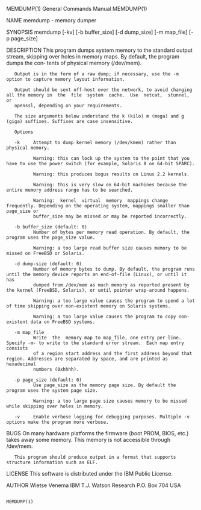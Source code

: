 MEMDUMP(1)                                                    General Commands Manual                                                   MEMDUMP(1)

NAME
       memdump - memory dumper

SYNOPSIS
       memdump [-kv] [-b buffer_size] [-d dump_size] [-m map_file] [-p page_size]

DESCRIPTION
       This program dumps system memory to the standard output stream, skipping over holes in memory maps.  By default, the program dumps the con‐
       tents of physical memory (/dev/mem).

       Output is in the form of a raw dump; if necessary, use the -m option to capture memory layout information.

       Output should be sent off-host over the network, to avoid changing all the memory in  the  file  system  cache.  Use  netcat,  stunnel,  or
       openssl, depending on your requirements.

       The size arguments below understand the k (kilo) m (mega) and g (giga) suffixes. Suffixes are case insensitive.

       Options

       -k     Attempt to dump kernel memory (/dev/kmem) rather than physical memory.

              Warning: this can lock up the system to the point that you have to use the power switch (for example, Solaris 8 on 64-bit SPARC).

              Warning: this produces bogus results on Linux 2.2 kernels.

              Warning: this is very slow on 64-bit machines because the entire memory address range has to be searched.

              Warning:  kernel  virtual  memory  mappings change frequently. Depending on the operating system, mappings smaller than page_size or
              buffer_size may be missed or may be reported incorrectly.

       -b buffer_size (default: 0)
              Number of bytes per memory read operation. By default, the program uses the page_size value.

              Warning: a too large read buffer size causes memory to be missed on FreeBSD or Solaris.

       -d dump-size (default: 0)
              Number of memory bytes to dump. By default, the program runs until the memory device reports an end-of-file (Linux), or until it has
              dumped from /dev/mem as much memory as reported present by the kernel (FreeBSD, Solaris), or until pointer wrap-around happens.

              Warning: a too large value causes the program to spend a lot of time skipping over non-existent memory on Solaris systems.

              Warning: a too large value causes the program to copy non-existent data on FreeBSD systems.

       -m map_file
              Write  the  memory map to map_file, one entry per line.  Specify -m- to write to the standard error stream.  Each map entry consists
              of a region start address and the first address beyond that region. Addresses are separated by space, and are printed as hexadecimal
              numbers (0xhhhh).

       -p page_size (default: 0)
              Use page_size as the memory page size. By default the program uses the system page size.

              Warning: a too large page size causes memory to be missed while skipping over holes in memory.

       -v     Enable verbose logging for debugging purposes. Multiple -v options make the program more verbose.

BUGS
       On many hardware platforms the firmware (boot PROM, BIOS, etc.)  takes away some memory. This memory is not accessible through /dev/mem.

       This program should produce output in a format that supports structure information such as ELF.

LICENSE
       This software is distributed under the IBM Public License.

AUTHOR
       Wietse Venema
       IBM T.J. Watson Research
       P.O. Box 704
       USA

                                                                                                                                        MEMDUMP(1)
